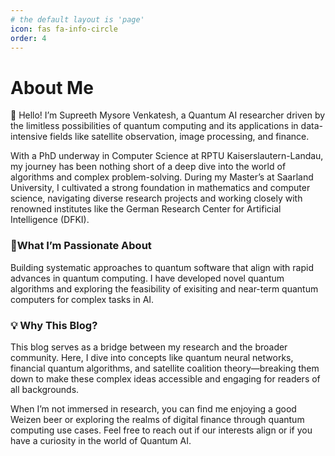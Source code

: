 ```yaml
---
# the default layout is 'page'
icon: fas fa-info-circle
order: 4
---
```



# About Me

👋 Hello! I’m Supreeth Mysore Venkatesh, a Quantum AI researcher driven by the limitless possibilities of quantum computing and its applications in data-intensive fields like satellite observation, image processing, and finance.

With a PhD underway in Computer Science at RPTU Kaiserslautern-Landau, my journey has been nothing short of a deep dive into the world of algorithms and complex problem-solving. During my Master’s at Saarland University, I cultivated a strong foundation in mathematics and computer science, navigating diverse research projects and working closely with renowned institutes like the German Research Center for Artificial Intelligence (DFKI).

### 🔬What I’m Passionate About
Building systematic approaches to quantum software that align with rapid advances in quantum computing. I have developed novel quantum algorithms and exploring the feasibility of exisiting and near-term quantum computers for complex tasks in AI.

### 💡 Why This Blog?
This blog serves as a bridge between my research and the broader community. Here, I dive into concepts like quantum neural networks, financial quantum algorithms, and satellite coalition theory—breaking them down to make these complex ideas accessible and engaging for readers of all backgrounds.

When I’m not immersed in research, you can find me enjoying a good Weizen beer or exploring the realms of digital finance through quantum computing use cases. Feel free to reach out if our interests align or if you have a curiosity in the world of Quantum AI.
